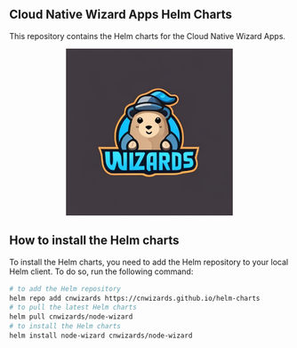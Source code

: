 ## Cloud Native Wizard Apps Helm Charts
This repository contains the Helm charts for the Cloud Native Wizard Apps.

<p align="center">
<img src="src/images/cnwizards.jpeg" alt="cnwizards" width="300"/>
</p>

## How to install the Helm charts
To install the Helm charts, you need to add the Helm repository to your local Helm client. To do so, run the following command:

```bash
# to add the Helm repository
helm repo add cnwizards https://cnwizards.github.io/helm-charts 
# to pull the latest Helm charts
helm pull cnwizards/node-wizard   
# to install the Helm charts
helm install node-wizard cnwizards/node-wizard
```